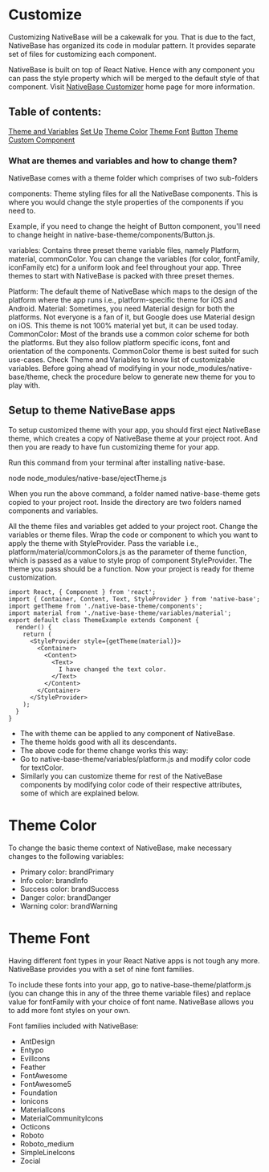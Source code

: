 # Customize

Customizing NativeBase will be a cakewalk for you. That is due to the fact, NativeBase has organized its code in modular pattern. It provides separate set of files for customizing each component.

NativeBase is built on top of React Native. Hence with any component you can pass the style property which will be merged to the default style of that component.
Visit [NativeBase Customizer](https://nativebase.io/nativebase-customizer) home page for more information.

## Table of contents:

[Theme and Variables](#What-are-themes-and-variables-and-how-to-change-them)
[Set Up](#Setup-to-theme-NativeBase-apps)
[Theme Color](#Theme-Color)
[Theme Font](#Theme-Font)
[Button](#Button)
[Theme Custom Component](#Theme-Custom-Component)

### What are themes and variables and how to change them?

NativeBase comes with a theme folder which comprises of two sub-folders

components: Theme styling files for all the NativeBase components. This is where you would change the style properties of the components if you need to.

Example, if you need to change the height of Button component, you'll need to change height in native-base-theme/components/Button.js.

variables: Contains three preset theme variable files, namely Platform, material, commonColor. You can change the variables (for color, fontFamily, iconFamily etc) for a uniform look and feel throughout your app.
Three themes to start with
NativeBase is packed with three preset themes.

Platform: The default theme of NativeBase which maps to the design of the platform where the app runs i.e., platform-specific theme for iOS and Android.
Material: Sometimes, you need Material design for both the platforms. Not everyone is a fan of it, but Google does use Material design on iOS. This theme is not 100% material yet but, it can be used today.
CommonColor: Most of the brands use a common color scheme for both the platforms. But they also follow platform specific icons, font and orientation of the components. CommonColor theme is best suited for such use-cases.
Check Theme and Variables to know list of customizable variables. Before going ahead of modifying in your node_modules/native-base/theme, check the procedure below to generate new theme for you to play with.

## Setup to theme NativeBase apps

To setup customized theme with your app, you should first eject NativeBase theme, which creates a copy of NativeBase theme at your project root. And then you are ready to have fun customizing theme for your app.

Run this command from your terminal after installing native-base.

node node_modules/native-base/ejectTheme.js

When you run the above command, a folder named native-base-theme gets copied to your project root. Inside the directory are two folders named components and variables.

All the theme files and variables get added to your project root. Change the variables or theme files.
Wrap the code or component to which you want to apply the theme with StyleProvider.
Pass the variable i.e., platform/material/commonColors.js as the parameter of theme function, which is passed as a value to style prop of component StyleProvider.
The theme you pass should be a function.
Now your project is ready for theme customization.

```
import React, { Component } from 'react';
import { Container, Content, Text, StyleProvider } from 'native-base';
import getTheme from './native-base-theme/components';
import material from './native-base-theme/variables/material';
​export default class ThemeExample extends Component {
  render() {
    return (
      <StyleProvider style={getTheme(material)}>
        <Container>
          <Content>
            <Text>
              I have changed the text color.
            </Text>
          </Content>
        </Container>
      </StyleProvider>
    );
  }
}

```

- The <StyleProvider> with theme can be applied to any component of NativeBase.
- The theme holds good with all its descendants.
- The above code for theme change works this way:
- Go to native-base-theme/variables/platform.js and modify color code for textColor.
- Similarly you can customize theme for rest of the NativeBase components by modifying color code of their respective attributes, some of which are explained below.

# Theme Color

To change the basic theme context of NativeBase, make necessary changes to the following variables:

- Primary color: brandPrimary
- Info color: brandInfo
- Success color: brandSuccess
- Danger color: brandDanger
- Warning color: brandWarning

# Theme Font

Having different font types in your React Native apps is not tough any more. NativeBase provides you with a set of nine font families.

To include these fonts into your app, go to native-base-theme/platform.js (you can change this in any of the three theme variable files) and replace value for fontFamily with your choice of font name. NativeBase allows you to add more font styles on your own.

Font families included with NativeBase:

- AntDesign
- Entypo
- EvilIcons
- Feather
- FontAwesome
- FontAwesome5
- Foundation
- Ionicons
- MaterialIcons
- MaterialCommunityIcons
- Octicons
- Roboto
- Roboto_medium
- SimpleLineIcons
- Zocial
